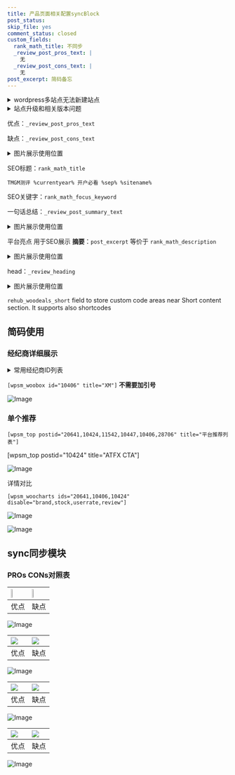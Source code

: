```yaml
---
title: 产品页面相关配置syncBlock
post_status: 
skip_file: yes
comment_status: closed
custom_fields:
  rank_math_title: 不同步
  _review_post_pros_text: |
    无
  _review_post_cons_text: |
    无
post_excerpt: 简码备忘
---
```

<details><summary>wordpress多站点无法新建站点</summary>

<li>和报错需要清理cookies一样的原因</li>
<li>wp-config.php里面<code>define( 'SUBDOMAIN_INSTALL', false );//子域名安装</code></li>
<li>新建子站点是用<code>define( 'SUBDOMAIN_INSTALL', true);//子域名安装</code> 完成以后，改成<code>false</code></li>
</details>

<details><summary>站点升级和相关版本问题</summary>

<p>wordpress：5.9.9
woocommerce：7.5.1
出现问题的地方：主题选项里面>><strong>Product layout >>compact style</strong></p>
<p>如何出现没有用过的字段 导致无法保存。先导出配置 然后进行修改，后面再次恢复即可。</p>
<p>出现部分字段无法显示时，需要返回默认布局后，对产品进行保存就好了。</p>
<p></p>
</details>

优点：`_review_post_pros_text`

缺点：`_review_post_cons_text`

<details><summary>图片展示使用位置</summary>

<img src="https://prod-files-secure.s3.us-west-2.amazonaws.com/39ed1227-6d7d-4570-be36-9ccd4a2c4241/f51d3d83-55d4-4bdf-9604-f37ec77ab556/Untitled.png?X-Amz-Algorithm=AWS4-HMAC-SHA256&X-Amz-Content-Sha256=UNSIGNED-PAYLOAD&X-Amz-Credential=ASIAZI2LB466TYYMWRSC%2F20251013%2Fus-west-2%2Fs3%2Faws4_request&X-Amz-Date=20251013T225524Z&X-Amz-Expires=3600&X-Amz-Security-Token=IQoJb3JpZ2luX2VjEKb%2F%2F%2F%2F%2F%2F%2F%2F%2F%2FwEaCXVzLXdlc3QtMiJIMEYCIQDjqeLRtWa53TS3xDxGrQjYWZGEd2FVe%2BLuRHkZoAKK7AIhAPHwiQNmBM6OkbJ6CaEOxzj%2Ff32xpcd%2BoNGomDprRPm7Kv8DCE8QABoMNjM3NDIzMTgzODA1IgwRJCZcqcaYhCfF72Yq3AOkastMk8KTDrDdDFQV5RjmQ0aQQC0jex%2FpHlmATfVdhTNHatCLCs3TKRQU7XBpi8f0EVQWyajINzoXRL1G%2B29HZ6ch1Ul0jlp1m9FejLMGcTtri0hkPNxzaMUSvcBEek8nrk9sK0orkJo6p8hMYf0yG%2F199fPL4RtYZignKXiHZlCoXBKoYG8v%2Bo3M9vJSw1edyBB%2FTGGEdCqw9zLmP%2B5q22SFgOxvlsX41FyvYR0qi%2Fcj2cXo4ST%2BgpMJKH8gw08SYK2Gpl%2FX5Z%2FS4OTKwnJzW2SCwDBkH5vz%2BJo5teYhJWREcCw7PyZHxogNEpPwUBiieGKojvTuhi9YeEcqg3FN5aWi5C3yR57mPgnVWRGJ%2B%2BvdFaOervRVEl82iVswSjZmDxAxWgcFsL%2FNyGWkepWXYZjQNHHy1ehay530yDjBFuCcl3Ya7UZDwb807t4GZf1b4qcoWgf%2FqT6tDGGQle369%2FE%2FK6xR2TAMlsf%2Fb5aNhiL3ez1aIS5sXHtJbY7ECqJndu%2FFU9kz5tx28DrAsnZA%2FK3JarMrSJoV8Y%2FEsgq02M5GwRB9xJriPjA2gMXK2yMtjidNvIs%2FX8GU0z56IGyLO5CFxfJ2wH4bv82FGRQVJEe6zIMhT%2FJZP8o9DDDw8rXHBjqkAeJ14Mwve6WyYyQVW9in%2F%2FKMTnzcQ%2BnnhHsWZShKwbU5cwz4fHbxxFvYYE4B%2FOPezNyzvgE%2FU47uJvgnS5Jo5k0fwhnvGNKMCutpcKFHW0ASSMaBtQzEQStyXRfq8h5p6osQxlOj%2B3rwIefuNhIAqBJoW57Dwm%2FVXypK%2Btkw5SVQQEjvixW9jfiSa%2Ff2yxTbJFlAWCCA20XsAPv6lRby5NwOpFat&X-Amz-Signature=a2521cef8234e4f14c8b10c575a75dfeb13efe84a39aa82bf21b299690110a28&X-Amz-SignedHeaders=host&x-amz-checksum-mode=ENABLED&x-id=GetObject" alt="Image">
</details>

SEO标题：`rank_math_title`

`TMGM测评 %currentyear% 开户必看 %sep% %sitename%`

SEO关键字：`rank_math_focus_keyword`

一句话总结：`_review_post_summary_text`

<details><summary>图片展示使用位置</summary>

<img src="https://prod-files-secure.s3.us-west-2.amazonaws.com/39ed1227-6d7d-4570-be36-9ccd4a2c4241/4b96a922-296c-4f4e-8630-d1c870cbce01/Untitled.png?X-Amz-Algorithm=AWS4-HMAC-SHA256&X-Amz-Content-Sha256=UNSIGNED-PAYLOAD&X-Amz-Credential=ASIAZI2LB4662Q5J47Z2%2F20251013%2Fus-west-2%2Fs3%2Faws4_request&X-Amz-Date=20251013T225524Z&X-Amz-Expires=3600&X-Amz-Security-Token=IQoJb3JpZ2luX2VjEKb%2F%2F%2F%2F%2F%2F%2F%2F%2F%2FwEaCXVzLXdlc3QtMiJGMEQCIGD%2Bcqj6zMLzK11JSf8AFhfSHTlhGrWLZw5IiKvuNQDRAiBW2caDgWJaB2OdZ16R%2BakBilKjAi%2BAfgkbfDczrriz1Cr%2FAwhPEAAaDDYzNzQyMzE4MzgwNSIMZbPLizaOgNeyaCVhKtwDD%2Fzsf0DwKWi1zVHhh%2FaKHQMn1x1Xr2P1RmOXdW7bzFjN12zq8qgA4ozIbZDQsoMOErlLyt2we9jNzOygtMPE1WLtRFiZdbpGcAaIrY1qXqalpKzsGUTy%2BgfH4g2fjVy%2FD%2BxMNFMlbRBG5YuwEZ%2FSm1Q1mlf9p%2Bq7LXkScbX2Nb6VT%2BVUU3cNmkt1e29JDDITmqv%2Fkh7biU0GIi%2BX6thOOWB4DAME%2FirccLkpGphc33b0hHjT42wQyDUShWOSOHZYumjSZ3Wbh5mkuW41wtAVCZbwK9f4sbGao%2Bhlz0iTZFM8JD8K9DRx8z%2FLEtqmTRjv7YSocJ67tZuNZxPj62pBGmlYo8pVcTpV9A2rOo2LAB4DF5HhJ9rUEMtikOI%2FQHCOgqfCWG9Yr5yJiRtRaG7P5BFNIgW9AkSCj3Ih9p%2BueW%2FKWEO1L4lVVfvBMOwZri0PN%2BP%2FHyzqCEQtO28b4haJuAeksLa%2Fe6AVvISaMhibeq0bEHgBIddoIsmVd9fFVYmuCovwzywP7yyAdjxKCTbDhAhyQ7DqSVa%2BjWZUSk%2BAHCgFONvUT5izkHuf%2F9svnSCkyM1Ldq0O0d0UDRByIbEL3X5po52c1tV1ep4CPo3HDrYG4eBL7dEAOJupBAow3PO1xwY6pgHwPU5TJbOvJ%2Bg4w%2BRtF7FcBXdA3pBrsB9emdyWOTOOZlmiBsm9Il3LrjDdZUXy3OFR0goSoCDgtdMfWvpYjN53RkL62c%2BBdmJWiISQ05fxDIVVcBC17koZJBs8yorLAsdmttpnGykg%2F8SSoH%2BIc8nhMRc8zCU3Y0D4Nl%2FnXIql%2BRrXPifdzoqqVmUJwyE0y0OG0yMG6%2FFEe%2BnLxcmFbm6HvyD%2FzOX1&X-Amz-Signature=4ba097da7bdd51064d5d2bbd98bf6daa8ffe6b8d07fc4a44372e3594fce3c117&X-Amz-SignedHeaders=host&x-amz-checksum-mode=ENABLED&x-id=GetObject" alt="Image">
</details>

平台亮点 用于SEO展示 **摘要**：`post_excerpt`  等价于 `rank_math_description`

<details><summary>图片展示使用位置</summary>

<img src="https://prod-files-secure.s3.us-west-2.amazonaws.com/39ed1227-6d7d-4570-be36-9ccd4a2c4241/1ee11f63-b60a-4dfe-a7a7-d58ff23b5d88/Untitled.png?X-Amz-Algorithm=AWS4-HMAC-SHA256&X-Amz-Content-Sha256=UNSIGNED-PAYLOAD&X-Amz-Credential=ASIAZI2LB466QJFTDNW4%2F20251013%2Fus-west-2%2Fs3%2Faws4_request&X-Amz-Date=20251013T225529Z&X-Amz-Expires=3600&X-Amz-Security-Token=IQoJb3JpZ2luX2VjEKb%2F%2F%2F%2F%2F%2F%2F%2F%2F%2FwEaCXVzLXdlc3QtMiJHMEUCIQCszx6XJ1KGo50BF%2FuWLsSocbXgxkrAjr293wrjX%2B88rQIgU97eKACROt%2B4E0S%2B0lnqbCIZgRMQxpKqy0zuue2z%2F9Qq%2FwMITxAAGgw2Mzc0MjMxODM4MDUiDNFVH9WPJHgJkaLdCCrcAwmq0UvLPEUOcGwaDlR2oQVhNawv9oEMi9vZFE6aWcDHl20ROt1wcpCGsJ2nGD778Jz8Ja6LzThnl1kBNVcoj454mVYySMva8h6xxqPCXDr1rI%2F0YWLyiw4ML8Dgly5yFs9nHzp8hFIzohve%2BgFn2Y2nAyyhjRHw%2BZ9eeUdUTFYukTAkMzjNR%2FMMqVGA8qusECHamuqUNhj4UPgAIuo2GIsOCvzewt%2Fi4u8Np8Fqu%2FHCifntev53XUuwN%2FeXG3pm2jYFMHcJlNt0wn2QwVfEriLgA5fKZ8lOuFCD93xS2XrwQauKLEj3K0x1SdvExXQrd4zc4p5E18gSVITsDyFF3wDUUstpbpy6YzY44nGeC71qkOmG5SzIhWMvW%2BGaKPE4UP67WbqKMQlEhaTKsUOssSkWXLmiAVNVhghXEWxfqXfCgzUT4CABXf0CUkUZTfj8GwpyJ9%2B3%2FZwOKT0kfO4F5i8VhGBVceiUEkKNWNCEHgXVLEeMf0ScgGhPHl%2FREvcssz6NC1UgW0OfO4kzBTejso6ffGgJoackaG4sjRvZfw9X5hGgIXE04V7sbUvxpHa9sj11oLGNHpk77KGC3%2BrNX1lR7LKRNCz4yhVl4dQSdsOBxp4gOQ97iSnccxQEMKrztccGOqUBvWIXvaVtgQgBastrkKdpnAMRuEuTsB6iXb3uYsm8Nq3gzZ0VvkUKpQtS24sfCBqyxyq90zHS40vjwO4lSVAiss0lnb%2FcfEbA64Pb%2B2c6rh5McNzBLAYtb%2FxC9liPT5cX8hQc7K9Z9uU7%2BJB37C3mCeiq85AoZXCVlh2rZwNnMiev%2Fh%2BVOWzc%2Ffaf%2BNkcYm3P2u6Og3XZDxsTutvVCH6wQVxzY7r7&X-Amz-Signature=716fe57083954f62325d6d09102cfe2b53a8ff9cd3a951d62d195c98e87f0963&X-Amz-SignedHeaders=host&x-amz-checksum-mode=ENABLED&x-id=GetObject" alt="Image">
<img src="https://prod-files-secure.s3.us-west-2.amazonaws.com/39ed1227-6d7d-4570-be36-9ccd4a2c4241/ad4118b5-78d8-4fbe-801e-3b29b5d99c01/Untitled.png?X-Amz-Algorithm=AWS4-HMAC-SHA256&X-Amz-Content-Sha256=UNSIGNED-PAYLOAD&X-Amz-Credential=ASIAZI2LB466QJFTDNW4%2F20251013%2Fus-west-2%2Fs3%2Faws4_request&X-Amz-Date=20251013T225529Z&X-Amz-Expires=3600&X-Amz-Security-Token=IQoJb3JpZ2luX2VjEKb%2F%2F%2F%2F%2F%2F%2F%2F%2F%2FwEaCXVzLXdlc3QtMiJHMEUCIQCszx6XJ1KGo50BF%2FuWLsSocbXgxkrAjr293wrjX%2B88rQIgU97eKACROt%2B4E0S%2B0lnqbCIZgRMQxpKqy0zuue2z%2F9Qq%2FwMITxAAGgw2Mzc0MjMxODM4MDUiDNFVH9WPJHgJkaLdCCrcAwmq0UvLPEUOcGwaDlR2oQVhNawv9oEMi9vZFE6aWcDHl20ROt1wcpCGsJ2nGD778Jz8Ja6LzThnl1kBNVcoj454mVYySMva8h6xxqPCXDr1rI%2F0YWLyiw4ML8Dgly5yFs9nHzp8hFIzohve%2BgFn2Y2nAyyhjRHw%2BZ9eeUdUTFYukTAkMzjNR%2FMMqVGA8qusECHamuqUNhj4UPgAIuo2GIsOCvzewt%2Fi4u8Np8Fqu%2FHCifntev53XUuwN%2FeXG3pm2jYFMHcJlNt0wn2QwVfEriLgA5fKZ8lOuFCD93xS2XrwQauKLEj3K0x1SdvExXQrd4zc4p5E18gSVITsDyFF3wDUUstpbpy6YzY44nGeC71qkOmG5SzIhWMvW%2BGaKPE4UP67WbqKMQlEhaTKsUOssSkWXLmiAVNVhghXEWxfqXfCgzUT4CABXf0CUkUZTfj8GwpyJ9%2B3%2FZwOKT0kfO4F5i8VhGBVceiUEkKNWNCEHgXVLEeMf0ScgGhPHl%2FREvcssz6NC1UgW0OfO4kzBTejso6ffGgJoackaG4sjRvZfw9X5hGgIXE04V7sbUvxpHa9sj11oLGNHpk77KGC3%2BrNX1lR7LKRNCz4yhVl4dQSdsOBxp4gOQ97iSnccxQEMKrztccGOqUBvWIXvaVtgQgBastrkKdpnAMRuEuTsB6iXb3uYsm8Nq3gzZ0VvkUKpQtS24sfCBqyxyq90zHS40vjwO4lSVAiss0lnb%2FcfEbA64Pb%2B2c6rh5McNzBLAYtb%2FxC9liPT5cX8hQc7K9Z9uU7%2BJB37C3mCeiq85AoZXCVlh2rZwNnMiev%2Fh%2BVOWzc%2Ffaf%2BNkcYm3P2u6Og3XZDxsTutvVCH6wQVxzY7r7&X-Amz-Signature=ae1455d525e92366282b4e7d8deb305f9f80bcce9897911c7c0665ebc0a9a4a0&X-Amz-SignedHeaders=host&x-amz-checksum-mode=ENABLED&x-id=GetObject" alt="Image">
<img src="https://prod-files-secure.s3.us-west-2.amazonaws.com/39ed1227-6d7d-4570-be36-9ccd4a2c4241/a38cf7c9-a79c-4b64-9e94-13589fe0758b/Untitled.png?X-Amz-Algorithm=AWS4-HMAC-SHA256&X-Amz-Content-Sha256=UNSIGNED-PAYLOAD&X-Amz-Credential=ASIAZI2LB466QJFTDNW4%2F20251013%2Fus-west-2%2Fs3%2Faws4_request&X-Amz-Date=20251013T225529Z&X-Amz-Expires=3600&X-Amz-Security-Token=IQoJb3JpZ2luX2VjEKb%2F%2F%2F%2F%2F%2F%2F%2F%2F%2FwEaCXVzLXdlc3QtMiJHMEUCIQCszx6XJ1KGo50BF%2FuWLsSocbXgxkrAjr293wrjX%2B88rQIgU97eKACROt%2B4E0S%2B0lnqbCIZgRMQxpKqy0zuue2z%2F9Qq%2FwMITxAAGgw2Mzc0MjMxODM4MDUiDNFVH9WPJHgJkaLdCCrcAwmq0UvLPEUOcGwaDlR2oQVhNawv9oEMi9vZFE6aWcDHl20ROt1wcpCGsJ2nGD778Jz8Ja6LzThnl1kBNVcoj454mVYySMva8h6xxqPCXDr1rI%2F0YWLyiw4ML8Dgly5yFs9nHzp8hFIzohve%2BgFn2Y2nAyyhjRHw%2BZ9eeUdUTFYukTAkMzjNR%2FMMqVGA8qusECHamuqUNhj4UPgAIuo2GIsOCvzewt%2Fi4u8Np8Fqu%2FHCifntev53XUuwN%2FeXG3pm2jYFMHcJlNt0wn2QwVfEriLgA5fKZ8lOuFCD93xS2XrwQauKLEj3K0x1SdvExXQrd4zc4p5E18gSVITsDyFF3wDUUstpbpy6YzY44nGeC71qkOmG5SzIhWMvW%2BGaKPE4UP67WbqKMQlEhaTKsUOssSkWXLmiAVNVhghXEWxfqXfCgzUT4CABXf0CUkUZTfj8GwpyJ9%2B3%2FZwOKT0kfO4F5i8VhGBVceiUEkKNWNCEHgXVLEeMf0ScgGhPHl%2FREvcssz6NC1UgW0OfO4kzBTejso6ffGgJoackaG4sjRvZfw9X5hGgIXE04V7sbUvxpHa9sj11oLGNHpk77KGC3%2BrNX1lR7LKRNCz4yhVl4dQSdsOBxp4gOQ97iSnccxQEMKrztccGOqUBvWIXvaVtgQgBastrkKdpnAMRuEuTsB6iXb3uYsm8Nq3gzZ0VvkUKpQtS24sfCBqyxyq90zHS40vjwO4lSVAiss0lnb%2FcfEbA64Pb%2B2c6rh5McNzBLAYtb%2FxC9liPT5cX8hQc7K9Z9uU7%2BJB37C3mCeiq85AoZXCVlh2rZwNnMiev%2Fh%2BVOWzc%2Ffaf%2BNkcYm3P2u6Og3XZDxsTutvVCH6wQVxzY7r7&X-Amz-Signature=7be489bf8ee834add131c620b15f1bbd67fb60c8b28aebfacdc2172b586bf55c&X-Amz-SignedHeaders=host&x-amz-checksum-mode=ENABLED&x-id=GetObject" alt="Image">
<img src="https://prod-files-secure.s3.us-west-2.amazonaws.com/39ed1227-6d7d-4570-be36-9ccd4a2c4241/7da6fc1e-d2ac-42ae-8c75-cb5749aa18f6/Untitled.png?X-Amz-Algorithm=AWS4-HMAC-SHA256&X-Amz-Content-Sha256=UNSIGNED-PAYLOAD&X-Amz-Credential=ASIAZI2LB466QJFTDNW4%2F20251013%2Fus-west-2%2Fs3%2Faws4_request&X-Amz-Date=20251013T225529Z&X-Amz-Expires=3600&X-Amz-Security-Token=IQoJb3JpZ2luX2VjEKb%2F%2F%2F%2F%2F%2F%2F%2F%2F%2FwEaCXVzLXdlc3QtMiJHMEUCIQCszx6XJ1KGo50BF%2FuWLsSocbXgxkrAjr293wrjX%2B88rQIgU97eKACROt%2B4E0S%2B0lnqbCIZgRMQxpKqy0zuue2z%2F9Qq%2FwMITxAAGgw2Mzc0MjMxODM4MDUiDNFVH9WPJHgJkaLdCCrcAwmq0UvLPEUOcGwaDlR2oQVhNawv9oEMi9vZFE6aWcDHl20ROt1wcpCGsJ2nGD778Jz8Ja6LzThnl1kBNVcoj454mVYySMva8h6xxqPCXDr1rI%2F0YWLyiw4ML8Dgly5yFs9nHzp8hFIzohve%2BgFn2Y2nAyyhjRHw%2BZ9eeUdUTFYukTAkMzjNR%2FMMqVGA8qusECHamuqUNhj4UPgAIuo2GIsOCvzewt%2Fi4u8Np8Fqu%2FHCifntev53XUuwN%2FeXG3pm2jYFMHcJlNt0wn2QwVfEriLgA5fKZ8lOuFCD93xS2XrwQauKLEj3K0x1SdvExXQrd4zc4p5E18gSVITsDyFF3wDUUstpbpy6YzY44nGeC71qkOmG5SzIhWMvW%2BGaKPE4UP67WbqKMQlEhaTKsUOssSkWXLmiAVNVhghXEWxfqXfCgzUT4CABXf0CUkUZTfj8GwpyJ9%2B3%2FZwOKT0kfO4F5i8VhGBVceiUEkKNWNCEHgXVLEeMf0ScgGhPHl%2FREvcssz6NC1UgW0OfO4kzBTejso6ffGgJoackaG4sjRvZfw9X5hGgIXE04V7sbUvxpHa9sj11oLGNHpk77KGC3%2BrNX1lR7LKRNCz4yhVl4dQSdsOBxp4gOQ97iSnccxQEMKrztccGOqUBvWIXvaVtgQgBastrkKdpnAMRuEuTsB6iXb3uYsm8Nq3gzZ0VvkUKpQtS24sfCBqyxyq90zHS40vjwO4lSVAiss0lnb%2FcfEbA64Pb%2B2c6rh5McNzBLAYtb%2FxC9liPT5cX8hQc7K9Z9uU7%2BJB37C3mCeiq85AoZXCVlh2rZwNnMiev%2Fh%2BVOWzc%2Ffaf%2BNkcYm3P2u6Og3XZDxsTutvVCH6wQVxzY7r7&X-Amz-Signature=01df326f1fa564210782923591b6f0df4458b0cf15d39d3476714d2d623894c1&X-Amz-SignedHeaders=host&x-amz-checksum-mode=ENABLED&x-id=GetObject" alt="Image">
<img src="https://prod-files-secure.s3.us-west-2.amazonaws.com/39ed1227-6d7d-4570-be36-9ccd4a2c4241/7e97f40a-eaee-47f5-b2f9-475f96808fa7/Untitled.png?X-Amz-Algorithm=AWS4-HMAC-SHA256&X-Amz-Content-Sha256=UNSIGNED-PAYLOAD&X-Amz-Credential=ASIAZI2LB466QJFTDNW4%2F20251013%2Fus-west-2%2Fs3%2Faws4_request&X-Amz-Date=20251013T225529Z&X-Amz-Expires=3600&X-Amz-Security-Token=IQoJb3JpZ2luX2VjEKb%2F%2F%2F%2F%2F%2F%2F%2F%2F%2FwEaCXVzLXdlc3QtMiJHMEUCIQCszx6XJ1KGo50BF%2FuWLsSocbXgxkrAjr293wrjX%2B88rQIgU97eKACROt%2B4E0S%2B0lnqbCIZgRMQxpKqy0zuue2z%2F9Qq%2FwMITxAAGgw2Mzc0MjMxODM4MDUiDNFVH9WPJHgJkaLdCCrcAwmq0UvLPEUOcGwaDlR2oQVhNawv9oEMi9vZFE6aWcDHl20ROt1wcpCGsJ2nGD778Jz8Ja6LzThnl1kBNVcoj454mVYySMva8h6xxqPCXDr1rI%2F0YWLyiw4ML8Dgly5yFs9nHzp8hFIzohve%2BgFn2Y2nAyyhjRHw%2BZ9eeUdUTFYukTAkMzjNR%2FMMqVGA8qusECHamuqUNhj4UPgAIuo2GIsOCvzewt%2Fi4u8Np8Fqu%2FHCifntev53XUuwN%2FeXG3pm2jYFMHcJlNt0wn2QwVfEriLgA5fKZ8lOuFCD93xS2XrwQauKLEj3K0x1SdvExXQrd4zc4p5E18gSVITsDyFF3wDUUstpbpy6YzY44nGeC71qkOmG5SzIhWMvW%2BGaKPE4UP67WbqKMQlEhaTKsUOssSkWXLmiAVNVhghXEWxfqXfCgzUT4CABXf0CUkUZTfj8GwpyJ9%2B3%2FZwOKT0kfO4F5i8VhGBVceiUEkKNWNCEHgXVLEeMf0ScgGhPHl%2FREvcssz6NC1UgW0OfO4kzBTejso6ffGgJoackaG4sjRvZfw9X5hGgIXE04V7sbUvxpHa9sj11oLGNHpk77KGC3%2BrNX1lR7LKRNCz4yhVl4dQSdsOBxp4gOQ97iSnccxQEMKrztccGOqUBvWIXvaVtgQgBastrkKdpnAMRuEuTsB6iXb3uYsm8Nq3gzZ0VvkUKpQtS24sfCBqyxyq90zHS40vjwO4lSVAiss0lnb%2FcfEbA64Pb%2B2c6rh5McNzBLAYtb%2FxC9liPT5cX8hQc7K9Z9uU7%2BJB37C3mCeiq85AoZXCVlh2rZwNnMiev%2Fh%2BVOWzc%2Ffaf%2BNkcYm3P2u6Og3XZDxsTutvVCH6wQVxzY7r7&X-Amz-Signature=f29b19ffd7655086edf8f8d49932f73fbd06435173f951eba772304492f5cb51&X-Amz-SignedHeaders=host&x-amz-checksum-mode=ENABLED&x-id=GetObject" alt="Image">
</details>

head：`_review_heading`

<details><summary>图片展示使用位置</summary>

<img src="https://prod-files-secure.s3.us-west-2.amazonaws.com/39ed1227-6d7d-4570-be36-9ccd4a2c4241/3a4650ad-9887-415c-889a-edd51fa54f27/Untitled.png?X-Amz-Algorithm=AWS4-HMAC-SHA256&X-Amz-Content-Sha256=UNSIGNED-PAYLOAD&X-Amz-Credential=ASIAZI2LB466XSLILG72%2F20251013%2Fus-west-2%2Fs3%2Faws4_request&X-Amz-Date=20251013T225530Z&X-Amz-Expires=3600&X-Amz-Security-Token=IQoJb3JpZ2luX2VjEKb%2F%2F%2F%2F%2F%2F%2F%2F%2F%2FwEaCXVzLXdlc3QtMiJIMEYCIQCMU%2FUd1aGeJoVJDkrU7dBjRPkPOZK%2Fz9Zpl0Rc9bXI%2BQIhAL60e%2FalVTZxsC9eYj0LywwQdYTBeXKH9m8cIcJF9ZWRKv8DCE8QABoMNjM3NDIzMTgzODA1Igxee0cnA7jOJWevzi4q3ANwy2DhbrQhuT34nbBlxwlA4rZZi5RgscBVcwTkehwMGuQ59ISfDU2xfu0OiJKIvmnlmqE23Xx1lmXX7maSQRak32Bz6Y42gl3Oa%2FazenLYmFCBo%2BlD9jiwRDDN064x8EoxR0kjtT9xojfB4MiURaSrTbwWVCIfLXZOLZlFANWir%2BbAMKM6Ft7AM8TEtPLTGE2bjEpI%2FGbvvbny1T9cWfa9AURXSBlIjB8D9pEFY41QpSdTc%2Fj1qrwNKlca2WuQQTa8x9SY9jZhYVGb4fJBJUuUURJZ1zzyoVp%2BgjI%2BPzb5%2FLJf%2Fv584resZhkbttf%2FI0t1iFF3Ek4GfKPkYCMRBBDdTFAscuQXGymYfeP3%2BosPkKBkH2X%2Bx%2BTkF6JdeujmU1Y9f0T4T8RQ%2BtgsU6VUs%2FOhKCFzYPJBqSHmfrHexXDrkQmLi9n9aacuUdmAjkvvp5fAKS8YjtaypJYOJRZiU%2Fjg8lFyGmNSuUQjcjhir0w5Ez12RwWAV6ZZe5UNpP%2F8iNwEq%2BejSLL3EufXxZLCc16zM%2BUFO6iYtLubZT5SpqhbHSxJy0WWVHeaNf62rJter1QFdA5L%2F8WENeXQP2VHwojYrynN0zzCOBEb1RvJ7kBraEZp%2BCKs5Rqkb5vFZTC187XHBjqkAQrX7ROMV%2FeMfvwnyFPMxSo9wv7an5yys40NliEIymUcihymrWWq7WI%2Bp0AQ5BYirmm50Nesn%2FpUH%2FFMuB64TMGCvyyGSpoZTm2NQtbf2TjigXbaoWGCNuX1niE%2BgYLHk%2F43906QdLhQDkMPkHZhS5OW1fldWNDltSAo31LbjYeZFPqgKtFf2%2ByNCKtPjGl6%2BApBn7Vv%2BQwsmLKwKl78rayYxJBy&X-Amz-Signature=53b0d279777edd4b96976f39bfa6698884f1e04674fc5bdfcca009e951b95aaf&X-Amz-SignedHeaders=host&x-amz-checksum-mode=ENABLED&x-id=GetObject" alt="Image">
</details>

`rehub_woodeals_short`	field to store custom code areas near Short content section. It supports also shortcodes



## 简码使用

### 经纪商详细展示

<details><summary>常用经纪商ID列表</summary>

<pre><code class="php">嘉盛 ===> 20641  [wpsm_woobox id="20641" title="嘉盛"]
易信easymarkets ===> 11542  [wpsm_woobox id="11542" title="易信easymarkets"]
ATFX外汇 ===> 10424  [wpsm_woobox id="10424" title="ATFX"]
XM ===> 10406  [wpsm_woobox id="10406" title="XM"]
TMGM ===> 29622  [wpsm_woobox id="29622" title="TMGM"]
HYCM ===> 10447  [wpsm_woobox id="10447" title="HYCM"]
fpmarkets澳福外汇 ===> 20639  [wpsm_woobox id="20639" title="fpmarkets澳福外汇"]</code></pre>
</details>

`[wpsm_woobox id="10406" title="XM"]` **不需要加引号**

![Image](https://prod-files-secure.s3.us-west-2.amazonaws.com/39ed1227-6d7d-4570-be36-9ccd4a2c4241/4f898f9d-0fa7-4e43-acd3-ac6bc7be575a/Untitled.png?X-Amz-Algorithm=AWS4-HMAC-SHA256&X-Amz-Content-Sha256=UNSIGNED-PAYLOAD&X-Amz-Credential=ASIAZI2LB466XTM2AIIC%2F20251013%2Fus-west-2%2Fs3%2Faws4_request&X-Amz-Date=20251013T225521Z&X-Amz-Expires=3600&X-Amz-Security-Token=IQoJb3JpZ2luX2VjEKb%2F%2F%2F%2F%2F%2F%2F%2F%2F%2FwEaCXVzLXdlc3QtMiJIMEYCIQC4KZriexATNmue0CdtXlYWb29BvCHrm2mTZGAmgOR%2FBQIhAPOitRlX51MVi9w%2Bp5jN%2FHIdmJVgKfBDVxMM%2BOwHEbryKv8DCE8QABoMNjM3NDIzMTgzODA1IgwrmJZ17GLxL5fgPRsq3ANwEdrKUyJh2fHtm6pnUwm6Kj358ZFCMKeEbn3uxVRuxo8h9LI%2FYO3W%2FI74zfPnpS6loMlmazxmS9NL26Ozght8jOaBW6yKM4%2F1IEBC%2Bot5PUUTTYxFta2sSsvSkrGX%2FWN3xRwE67CkdBYBPpDizGyOQ2vXB8vsNoASodO9Nd%2FByzpfY%2FSN9tm6hvvhLq7BxmN0rq%2Fqp%2FHCY7oswlvZt18wI2XShrNO3L%2FX2GRGdFccInArCE6m3eyZosidgHr7lzyQExIFxKc%2F1GAhbHMn%2FrSCbfKL%2FPL442EL3wuw%2FfWgaxzMm32sjeU9IDveTzbiSlVmlB4nN%2F0szwR8vMi8OiQaCYwbfJ5bXEneNy3eq9NPaOoxRRLpcLb2tChmvz%2BkqqoV2DU0gC1M0nsH%2BaSMr1B4jjmhWbLroWHF%2B4qYf%2FvoGwMVEJdempOAD7v1pb2ikQEgIQHInNgrS9Ma7X2Y46H0zmWdDZW8h%2Fojq7IrhwdUi%2BQvM3Ova4Gq9J5bmTga%2FFs4aUdFK6jJJU2zF0LaWhL%2F1zk0HIyAxyIjD05f3PYlsgWj33E%2BPCwl3eTUxHZVjQ2tPYPuw8ILF5vcpl3w1eaKKNHPmrF3ICnL9cLFhFtZH%2F%2BU61qGlAjHoo6yhjCX87XHBjqkAXsVySHFUgtq%2Fkm3WctJeG1PXf6pU63s%2FeoSHAoF%2FJYHd4Mx4yxEzCSdnJkSkHVgMNHBpdJiuQwWD1axWpJKfNkJw%2Bigf11wcg8%2FeZGNwhbW4WkicZgM2sBSS9b7SuMt5gawDjSRGGd3Fciz5MuN6lMXJC3i1%2F7Gf5FqHDLCwqvctDip6k3dDl3vmffbX51lOQTBGGApXJepwFQpTU7hoIGNp6r9&X-Amz-Signature=b15f5d6ffe483efbda40b785a8c1d98c5186708a8b73eb22080bbd765e083c06&X-Amz-SignedHeaders=host&x-amz-checksum-mode=ENABLED&x-id=GetObject)

### 单个推荐
`[wpsm_top postid="20641,10424,11542,10447,10406,28706" title="平台推荐列表"]`

[wpsm_top postid="10424" title="ATFX CTA"]

![Image](https://prod-files-secure.s3.us-west-2.amazonaws.com/39ed1227-6d7d-4570-be36-9ccd4a2c4241/5ac620dc-51a8-48b6-b55d-91f47299193c/Untitled.png?X-Amz-Algorithm=AWS4-HMAC-SHA256&X-Amz-Content-Sha256=UNSIGNED-PAYLOAD&X-Amz-Credential=ASIAZI2LB466XTM2AIIC%2F20251013%2Fus-west-2%2Fs3%2Faws4_request&X-Amz-Date=20251013T225521Z&X-Amz-Expires=3600&X-Amz-Security-Token=IQoJb3JpZ2luX2VjEKb%2F%2F%2F%2F%2F%2F%2F%2F%2F%2FwEaCXVzLXdlc3QtMiJIMEYCIQC4KZriexATNmue0CdtXlYWb29BvCHrm2mTZGAmgOR%2FBQIhAPOitRlX51MVi9w%2Bp5jN%2FHIdmJVgKfBDVxMM%2BOwHEbryKv8DCE8QABoMNjM3NDIzMTgzODA1IgwrmJZ17GLxL5fgPRsq3ANwEdrKUyJh2fHtm6pnUwm6Kj358ZFCMKeEbn3uxVRuxo8h9LI%2FYO3W%2FI74zfPnpS6loMlmazxmS9NL26Ozght8jOaBW6yKM4%2F1IEBC%2Bot5PUUTTYxFta2sSsvSkrGX%2FWN3xRwE67CkdBYBPpDizGyOQ2vXB8vsNoASodO9Nd%2FByzpfY%2FSN9tm6hvvhLq7BxmN0rq%2Fqp%2FHCY7oswlvZt18wI2XShrNO3L%2FX2GRGdFccInArCE6m3eyZosidgHr7lzyQExIFxKc%2F1GAhbHMn%2FrSCbfKL%2FPL442EL3wuw%2FfWgaxzMm32sjeU9IDveTzbiSlVmlB4nN%2F0szwR8vMi8OiQaCYwbfJ5bXEneNy3eq9NPaOoxRRLpcLb2tChmvz%2BkqqoV2DU0gC1M0nsH%2BaSMr1B4jjmhWbLroWHF%2B4qYf%2FvoGwMVEJdempOAD7v1pb2ikQEgIQHInNgrS9Ma7X2Y46H0zmWdDZW8h%2Fojq7IrhwdUi%2BQvM3Ova4Gq9J5bmTga%2FFs4aUdFK6jJJU2zF0LaWhL%2F1zk0HIyAxyIjD05f3PYlsgWj33E%2BPCwl3eTUxHZVjQ2tPYPuw8ILF5vcpl3w1eaKKNHPmrF3ICnL9cLFhFtZH%2F%2BU61qGlAjHoo6yhjCX87XHBjqkAXsVySHFUgtq%2Fkm3WctJeG1PXf6pU63s%2FeoSHAoF%2FJYHd4Mx4yxEzCSdnJkSkHVgMNHBpdJiuQwWD1axWpJKfNkJw%2Bigf11wcg8%2FeZGNwhbW4WkicZgM2sBSS9b7SuMt5gawDjSRGGd3Fciz5MuN6lMXJC3i1%2F7Gf5FqHDLCwqvctDip6k3dDl3vmffbX51lOQTBGGApXJepwFQpTU7hoIGNp6r9&X-Amz-Signature=c330c5bea4ccada205b57a6db53a924f1ff4df80774c20b843e533dc0012a7be&X-Amz-SignedHeaders=host&x-amz-checksum-mode=ENABLED&x-id=GetObject)

详情对比

`[wpsm_woocharts ids="20641,10406,10424" disable="brand,stock,userrate,review"]`

![Image](https://prod-files-secure.s3.us-west-2.amazonaws.com/39ed1227-6d7d-4570-be36-9ccd4a2c4241/bf3ba45f-b9f3-4295-8aef-b4a495fd25f4/Untitled.png?X-Amz-Algorithm=AWS4-HMAC-SHA256&X-Amz-Content-Sha256=UNSIGNED-PAYLOAD&X-Amz-Credential=ASIAZI2LB466XTM2AIIC%2F20251013%2Fus-west-2%2Fs3%2Faws4_request&X-Amz-Date=20251013T225521Z&X-Amz-Expires=3600&X-Amz-Security-Token=IQoJb3JpZ2luX2VjEKb%2F%2F%2F%2F%2F%2F%2F%2F%2F%2FwEaCXVzLXdlc3QtMiJIMEYCIQC4KZriexATNmue0CdtXlYWb29BvCHrm2mTZGAmgOR%2FBQIhAPOitRlX51MVi9w%2Bp5jN%2FHIdmJVgKfBDVxMM%2BOwHEbryKv8DCE8QABoMNjM3NDIzMTgzODA1IgwrmJZ17GLxL5fgPRsq3ANwEdrKUyJh2fHtm6pnUwm6Kj358ZFCMKeEbn3uxVRuxo8h9LI%2FYO3W%2FI74zfPnpS6loMlmazxmS9NL26Ozght8jOaBW6yKM4%2F1IEBC%2Bot5PUUTTYxFta2sSsvSkrGX%2FWN3xRwE67CkdBYBPpDizGyOQ2vXB8vsNoASodO9Nd%2FByzpfY%2FSN9tm6hvvhLq7BxmN0rq%2Fqp%2FHCY7oswlvZt18wI2XShrNO3L%2FX2GRGdFccInArCE6m3eyZosidgHr7lzyQExIFxKc%2F1GAhbHMn%2FrSCbfKL%2FPL442EL3wuw%2FfWgaxzMm32sjeU9IDveTzbiSlVmlB4nN%2F0szwR8vMi8OiQaCYwbfJ5bXEneNy3eq9NPaOoxRRLpcLb2tChmvz%2BkqqoV2DU0gC1M0nsH%2BaSMr1B4jjmhWbLroWHF%2B4qYf%2FvoGwMVEJdempOAD7v1pb2ikQEgIQHInNgrS9Ma7X2Y46H0zmWdDZW8h%2Fojq7IrhwdUi%2BQvM3Ova4Gq9J5bmTga%2FFs4aUdFK6jJJU2zF0LaWhL%2F1zk0HIyAxyIjD05f3PYlsgWj33E%2BPCwl3eTUxHZVjQ2tPYPuw8ILF5vcpl3w1eaKKNHPmrF3ICnL9cLFhFtZH%2F%2BU61qGlAjHoo6yhjCX87XHBjqkAXsVySHFUgtq%2Fkm3WctJeG1PXf6pU63s%2FeoSHAoF%2FJYHd4Mx4yxEzCSdnJkSkHVgMNHBpdJiuQwWD1axWpJKfNkJw%2Bigf11wcg8%2FeZGNwhbW4WkicZgM2sBSS9b7SuMt5gawDjSRGGd3Fciz5MuN6lMXJC3i1%2F7Gf5FqHDLCwqvctDip6k3dDl3vmffbX51lOQTBGGApXJepwFQpTU7hoIGNp6r9&X-Amz-Signature=8c59db93aacc77b3a4e8febf50739bcf8e670e29b407b56f6e1a8fd54a07acd4&X-Amz-SignedHeaders=host&x-amz-checksum-mode=ENABLED&x-id=GetObject)

![Image](https://prod-files-secure.s3.us-west-2.amazonaws.com/39ed1227-6d7d-4570-be36-9ccd4a2c4241/30bc56ef-f383-4b48-9768-2ebc9e436ec0/Untitled.png?X-Amz-Algorithm=AWS4-HMAC-SHA256&X-Amz-Content-Sha256=UNSIGNED-PAYLOAD&X-Amz-Credential=ASIAZI2LB466XTM2AIIC%2F20251013%2Fus-west-2%2Fs3%2Faws4_request&X-Amz-Date=20251013T225521Z&X-Amz-Expires=3600&X-Amz-Security-Token=IQoJb3JpZ2luX2VjEKb%2F%2F%2F%2F%2F%2F%2F%2F%2F%2FwEaCXVzLXdlc3QtMiJIMEYCIQC4KZriexATNmue0CdtXlYWb29BvCHrm2mTZGAmgOR%2FBQIhAPOitRlX51MVi9w%2Bp5jN%2FHIdmJVgKfBDVxMM%2BOwHEbryKv8DCE8QABoMNjM3NDIzMTgzODA1IgwrmJZ17GLxL5fgPRsq3ANwEdrKUyJh2fHtm6pnUwm6Kj358ZFCMKeEbn3uxVRuxo8h9LI%2FYO3W%2FI74zfPnpS6loMlmazxmS9NL26Ozght8jOaBW6yKM4%2F1IEBC%2Bot5PUUTTYxFta2sSsvSkrGX%2FWN3xRwE67CkdBYBPpDizGyOQ2vXB8vsNoASodO9Nd%2FByzpfY%2FSN9tm6hvvhLq7BxmN0rq%2Fqp%2FHCY7oswlvZt18wI2XShrNO3L%2FX2GRGdFccInArCE6m3eyZosidgHr7lzyQExIFxKc%2F1GAhbHMn%2FrSCbfKL%2FPL442EL3wuw%2FfWgaxzMm32sjeU9IDveTzbiSlVmlB4nN%2F0szwR8vMi8OiQaCYwbfJ5bXEneNy3eq9NPaOoxRRLpcLb2tChmvz%2BkqqoV2DU0gC1M0nsH%2BaSMr1B4jjmhWbLroWHF%2B4qYf%2FvoGwMVEJdempOAD7v1pb2ikQEgIQHInNgrS9Ma7X2Y46H0zmWdDZW8h%2Fojq7IrhwdUi%2BQvM3Ova4Gq9J5bmTga%2FFs4aUdFK6jJJU2zF0LaWhL%2F1zk0HIyAxyIjD05f3PYlsgWj33E%2BPCwl3eTUxHZVjQ2tPYPuw8ILF5vcpl3w1eaKKNHPmrF3ICnL9cLFhFtZH%2F%2BU61qGlAjHoo6yhjCX87XHBjqkAXsVySHFUgtq%2Fkm3WctJeG1PXf6pU63s%2FeoSHAoF%2FJYHd4Mx4yxEzCSdnJkSkHVgMNHBpdJiuQwWD1axWpJKfNkJw%2Bigf11wcg8%2FeZGNwhbW4WkicZgM2sBSS9b7SuMt5gawDjSRGGd3Fciz5MuN6lMXJC3i1%2F7Gf5FqHDLCwqvctDip6k3dDl3vmffbX51lOQTBGGApXJepwFQpTU7hoIGNp6r9&X-Amz-Signature=11abed4dc7a98e0dee69abe463409b20e9b3c0f6118608bcdde6b9acfd9c1be7&X-Amz-SignedHeaders=host&x-amz-checksum-mode=ENABLED&x-id=GetObject)

## sync同步模块

### PROs CONs对照表

| <img src="https://cdn.ifttt.fun/gh/jarlin8/OSS@main/icons/customize/pros.svg" height="auto" width="37.3%"> | <img src="https://cdn.ifttt.fun/gh/jarlin8/OSS@main/icons/customize/cons.svg" height="auto" width="28.8%"> |
| :--- | :--- |
| 优点 | 缺点 |

![Image](https://prod-files-secure.s3.us-west-2.amazonaws.com/39ed1227-6d7d-4570-be36-9ccd4a2c4241/8742b755-dfb5-4004-9a5f-d6e561664bd8/Untitled.png?X-Amz-Algorithm=AWS4-HMAC-SHA256&X-Amz-Content-Sha256=UNSIGNED-PAYLOAD&X-Amz-Credential=ASIAZI2LB466XTM2AIIC%2F20251013%2Fus-west-2%2Fs3%2Faws4_request&X-Amz-Date=20251013T225521Z&X-Amz-Expires=3600&X-Amz-Security-Token=IQoJb3JpZ2luX2VjEKb%2F%2F%2F%2F%2F%2F%2F%2F%2F%2FwEaCXVzLXdlc3QtMiJIMEYCIQC4KZriexATNmue0CdtXlYWb29BvCHrm2mTZGAmgOR%2FBQIhAPOitRlX51MVi9w%2Bp5jN%2FHIdmJVgKfBDVxMM%2BOwHEbryKv8DCE8QABoMNjM3NDIzMTgzODA1IgwrmJZ17GLxL5fgPRsq3ANwEdrKUyJh2fHtm6pnUwm6Kj358ZFCMKeEbn3uxVRuxo8h9LI%2FYO3W%2FI74zfPnpS6loMlmazxmS9NL26Ozght8jOaBW6yKM4%2F1IEBC%2Bot5PUUTTYxFta2sSsvSkrGX%2FWN3xRwE67CkdBYBPpDizGyOQ2vXB8vsNoASodO9Nd%2FByzpfY%2FSN9tm6hvvhLq7BxmN0rq%2Fqp%2FHCY7oswlvZt18wI2XShrNO3L%2FX2GRGdFccInArCE6m3eyZosidgHr7lzyQExIFxKc%2F1GAhbHMn%2FrSCbfKL%2FPL442EL3wuw%2FfWgaxzMm32sjeU9IDveTzbiSlVmlB4nN%2F0szwR8vMi8OiQaCYwbfJ5bXEneNy3eq9NPaOoxRRLpcLb2tChmvz%2BkqqoV2DU0gC1M0nsH%2BaSMr1B4jjmhWbLroWHF%2B4qYf%2FvoGwMVEJdempOAD7v1pb2ikQEgIQHInNgrS9Ma7X2Y46H0zmWdDZW8h%2Fojq7IrhwdUi%2BQvM3Ova4Gq9J5bmTga%2FFs4aUdFK6jJJU2zF0LaWhL%2F1zk0HIyAxyIjD05f3PYlsgWj33E%2BPCwl3eTUxHZVjQ2tPYPuw8ILF5vcpl3w1eaKKNHPmrF3ICnL9cLFhFtZH%2F%2BU61qGlAjHoo6yhjCX87XHBjqkAXsVySHFUgtq%2Fkm3WctJeG1PXf6pU63s%2FeoSHAoF%2FJYHd4Mx4yxEzCSdnJkSkHVgMNHBpdJiuQwWD1axWpJKfNkJw%2Bigf11wcg8%2FeZGNwhbW4WkicZgM2sBSS9b7SuMt5gawDjSRGGd3Fciz5MuN6lMXJC3i1%2F7Gf5FqHDLCwqvctDip6k3dDl3vmffbX51lOQTBGGApXJepwFQpTU7hoIGNp6r9&X-Amz-Signature=a0dcf243f9329a046ced85eda0fdbdb0a7dbefc71b98c07dee585e8f825d2077&X-Amz-SignedHeaders=host&x-amz-checksum-mode=ENABLED&x-id=GetObject)

| <img src="https://cdn.ifttt.fun/gh/jarlin8/OSS@main/icons/customize/pros1.svg" height="auto"> | <img src="https://cdn.ifttt.fun/gh/jarlin8/OSS@main/icons/customize/cons1.svg" height="auto"> |
| :--- | :--- |
| 优点 | 缺点 |

![Image](https://prod-files-secure.s3.us-west-2.amazonaws.com/39ed1227-6d7d-4570-be36-9ccd4a2c4241/806358f8-c9c4-4e17-bb35-c6c76a5397a5/Untitled.png?X-Amz-Algorithm=AWS4-HMAC-SHA256&X-Amz-Content-Sha256=UNSIGNED-PAYLOAD&X-Amz-Credential=ASIAZI2LB466XTM2AIIC%2F20251013%2Fus-west-2%2Fs3%2Faws4_request&X-Amz-Date=20251013T225521Z&X-Amz-Expires=3600&X-Amz-Security-Token=IQoJb3JpZ2luX2VjEKb%2F%2F%2F%2F%2F%2F%2F%2F%2F%2FwEaCXVzLXdlc3QtMiJIMEYCIQC4KZriexATNmue0CdtXlYWb29BvCHrm2mTZGAmgOR%2FBQIhAPOitRlX51MVi9w%2Bp5jN%2FHIdmJVgKfBDVxMM%2BOwHEbryKv8DCE8QABoMNjM3NDIzMTgzODA1IgwrmJZ17GLxL5fgPRsq3ANwEdrKUyJh2fHtm6pnUwm6Kj358ZFCMKeEbn3uxVRuxo8h9LI%2FYO3W%2FI74zfPnpS6loMlmazxmS9NL26Ozght8jOaBW6yKM4%2F1IEBC%2Bot5PUUTTYxFta2sSsvSkrGX%2FWN3xRwE67CkdBYBPpDizGyOQ2vXB8vsNoASodO9Nd%2FByzpfY%2FSN9tm6hvvhLq7BxmN0rq%2Fqp%2FHCY7oswlvZt18wI2XShrNO3L%2FX2GRGdFccInArCE6m3eyZosidgHr7lzyQExIFxKc%2F1GAhbHMn%2FrSCbfKL%2FPL442EL3wuw%2FfWgaxzMm32sjeU9IDveTzbiSlVmlB4nN%2F0szwR8vMi8OiQaCYwbfJ5bXEneNy3eq9NPaOoxRRLpcLb2tChmvz%2BkqqoV2DU0gC1M0nsH%2BaSMr1B4jjmhWbLroWHF%2B4qYf%2FvoGwMVEJdempOAD7v1pb2ikQEgIQHInNgrS9Ma7X2Y46H0zmWdDZW8h%2Fojq7IrhwdUi%2BQvM3Ova4Gq9J5bmTga%2FFs4aUdFK6jJJU2zF0LaWhL%2F1zk0HIyAxyIjD05f3PYlsgWj33E%2BPCwl3eTUxHZVjQ2tPYPuw8ILF5vcpl3w1eaKKNHPmrF3ICnL9cLFhFtZH%2F%2BU61qGlAjHoo6yhjCX87XHBjqkAXsVySHFUgtq%2Fkm3WctJeG1PXf6pU63s%2FeoSHAoF%2FJYHd4Mx4yxEzCSdnJkSkHVgMNHBpdJiuQwWD1axWpJKfNkJw%2Bigf11wcg8%2FeZGNwhbW4WkicZgM2sBSS9b7SuMt5gawDjSRGGd3Fciz5MuN6lMXJC3i1%2F7Gf5FqHDLCwqvctDip6k3dDl3vmffbX51lOQTBGGApXJepwFQpTU7hoIGNp6r9&X-Amz-Signature=a6325daf0ff15c7579bcd0a53128c099be263085537c754c8d076fa49ab39ba6&X-Amz-SignedHeaders=host&x-amz-checksum-mode=ENABLED&x-id=GetObject)

| <img src="https://cdn.ifttt.fun/gh/jarlin8/OSS@main/icons/customize/pros2.svg" height="auto"> | <img src="https://cdn.ifttt.fun/gh/jarlin8/OSS@main/icons/customize/cons2.svg" height="auto"> |
| :--- | :--- |
| 优点 | 缺点 |

![Image](https://prod-files-secure.s3.us-west-2.amazonaws.com/39ed1227-6d7d-4570-be36-9ccd4a2c4241/a9245ec9-70dd-4005-b534-0d54315fc5f3/Untitled.png?X-Amz-Algorithm=AWS4-HMAC-SHA256&X-Amz-Content-Sha256=UNSIGNED-PAYLOAD&X-Amz-Credential=ASIAZI2LB466XTM2AIIC%2F20251013%2Fus-west-2%2Fs3%2Faws4_request&X-Amz-Date=20251013T225521Z&X-Amz-Expires=3600&X-Amz-Security-Token=IQoJb3JpZ2luX2VjEKb%2F%2F%2F%2F%2F%2F%2F%2F%2F%2FwEaCXVzLXdlc3QtMiJIMEYCIQC4KZriexATNmue0CdtXlYWb29BvCHrm2mTZGAmgOR%2FBQIhAPOitRlX51MVi9w%2Bp5jN%2FHIdmJVgKfBDVxMM%2BOwHEbryKv8DCE8QABoMNjM3NDIzMTgzODA1IgwrmJZ17GLxL5fgPRsq3ANwEdrKUyJh2fHtm6pnUwm6Kj358ZFCMKeEbn3uxVRuxo8h9LI%2FYO3W%2FI74zfPnpS6loMlmazxmS9NL26Ozght8jOaBW6yKM4%2F1IEBC%2Bot5PUUTTYxFta2sSsvSkrGX%2FWN3xRwE67CkdBYBPpDizGyOQ2vXB8vsNoASodO9Nd%2FByzpfY%2FSN9tm6hvvhLq7BxmN0rq%2Fqp%2FHCY7oswlvZt18wI2XShrNO3L%2FX2GRGdFccInArCE6m3eyZosidgHr7lzyQExIFxKc%2F1GAhbHMn%2FrSCbfKL%2FPL442EL3wuw%2FfWgaxzMm32sjeU9IDveTzbiSlVmlB4nN%2F0szwR8vMi8OiQaCYwbfJ5bXEneNy3eq9NPaOoxRRLpcLb2tChmvz%2BkqqoV2DU0gC1M0nsH%2BaSMr1B4jjmhWbLroWHF%2B4qYf%2FvoGwMVEJdempOAD7v1pb2ikQEgIQHInNgrS9Ma7X2Y46H0zmWdDZW8h%2Fojq7IrhwdUi%2BQvM3Ova4Gq9J5bmTga%2FFs4aUdFK6jJJU2zF0LaWhL%2F1zk0HIyAxyIjD05f3PYlsgWj33E%2BPCwl3eTUxHZVjQ2tPYPuw8ILF5vcpl3w1eaKKNHPmrF3ICnL9cLFhFtZH%2F%2BU61qGlAjHoo6yhjCX87XHBjqkAXsVySHFUgtq%2Fkm3WctJeG1PXf6pU63s%2FeoSHAoF%2FJYHd4Mx4yxEzCSdnJkSkHVgMNHBpdJiuQwWD1axWpJKfNkJw%2Bigf11wcg8%2FeZGNwhbW4WkicZgM2sBSS9b7SuMt5gawDjSRGGd3Fciz5MuN6lMXJC3i1%2F7Gf5FqHDLCwqvctDip6k3dDl3vmffbX51lOQTBGGApXJepwFQpTU7hoIGNp6r9&X-Amz-Signature=dc758de79eddb9a5ba294703ca68db06337fa72785f535def2e6811a669db6c6&X-Amz-SignedHeaders=host&x-amz-checksum-mode=ENABLED&x-id=GetObject)

| <img src="https://cdn.ifttt.fun/gh/jarlin8/OSS@main/icons/customize/pros3.svg" height="auto"> | <img src="https://cdn.ifttt.fun/gh/jarlin8/OSS@main/icons/customize/cons3.svg" height="auto"> |
| :--- | :--- |
| 优点 | 缺点 |

![Image](https://prod-files-secure.s3.us-west-2.amazonaws.com/39ed1227-6d7d-4570-be36-9ccd4a2c4241/e1e580a2-2e5c-4780-9ff4-19c318fc2284/Untitled.png?X-Amz-Algorithm=AWS4-HMAC-SHA256&X-Amz-Content-Sha256=UNSIGNED-PAYLOAD&X-Amz-Credential=ASIAZI2LB466XTM2AIIC%2F20251013%2Fus-west-2%2Fs3%2Faws4_request&X-Amz-Date=20251013T225521Z&X-Amz-Expires=3600&X-Amz-Security-Token=IQoJb3JpZ2luX2VjEKb%2F%2F%2F%2F%2F%2F%2F%2F%2F%2FwEaCXVzLXdlc3QtMiJIMEYCIQC4KZriexATNmue0CdtXlYWb29BvCHrm2mTZGAmgOR%2FBQIhAPOitRlX51MVi9w%2Bp5jN%2FHIdmJVgKfBDVxMM%2BOwHEbryKv8DCE8QABoMNjM3NDIzMTgzODA1IgwrmJZ17GLxL5fgPRsq3ANwEdrKUyJh2fHtm6pnUwm6Kj358ZFCMKeEbn3uxVRuxo8h9LI%2FYO3W%2FI74zfPnpS6loMlmazxmS9NL26Ozght8jOaBW6yKM4%2F1IEBC%2Bot5PUUTTYxFta2sSsvSkrGX%2FWN3xRwE67CkdBYBPpDizGyOQ2vXB8vsNoASodO9Nd%2FByzpfY%2FSN9tm6hvvhLq7BxmN0rq%2Fqp%2FHCY7oswlvZt18wI2XShrNO3L%2FX2GRGdFccInArCE6m3eyZosidgHr7lzyQExIFxKc%2F1GAhbHMn%2FrSCbfKL%2FPL442EL3wuw%2FfWgaxzMm32sjeU9IDveTzbiSlVmlB4nN%2F0szwR8vMi8OiQaCYwbfJ5bXEneNy3eq9NPaOoxRRLpcLb2tChmvz%2BkqqoV2DU0gC1M0nsH%2BaSMr1B4jjmhWbLroWHF%2B4qYf%2FvoGwMVEJdempOAD7v1pb2ikQEgIQHInNgrS9Ma7X2Y46H0zmWdDZW8h%2Fojq7IrhwdUi%2BQvM3Ova4Gq9J5bmTga%2FFs4aUdFK6jJJU2zF0LaWhL%2F1zk0HIyAxyIjD05f3PYlsgWj33E%2BPCwl3eTUxHZVjQ2tPYPuw8ILF5vcpl3w1eaKKNHPmrF3ICnL9cLFhFtZH%2F%2BU61qGlAjHoo6yhjCX87XHBjqkAXsVySHFUgtq%2Fkm3WctJeG1PXf6pU63s%2FeoSHAoF%2FJYHd4Mx4yxEzCSdnJkSkHVgMNHBpdJiuQwWD1axWpJKfNkJw%2Bigf11wcg8%2FeZGNwhbW4WkicZgM2sBSS9b7SuMt5gawDjSRGGd3Fciz5MuN6lMXJC3i1%2F7Gf5FqHDLCwqvctDip6k3dDl3vmffbX51lOQTBGGApXJepwFQpTU7hoIGNp6r9&X-Amz-Signature=a8f8bc62ebe67d73d17efc321da3751e0a7788920ea99c8d47068957ca1bb8dd&X-Amz-SignedHeaders=host&x-amz-checksum-mode=ENABLED&x-id=GetObject)